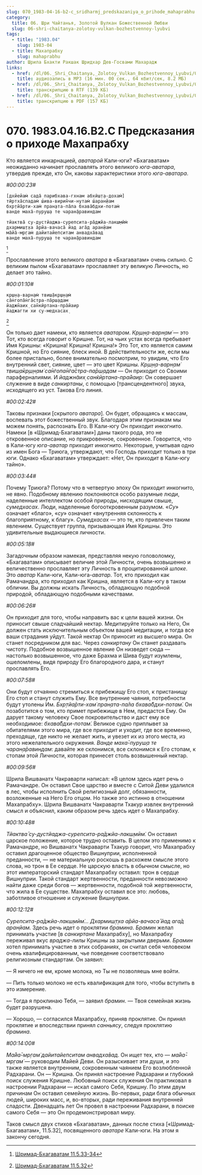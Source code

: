 ```yaml
---
slug: 070_1983-04-16-b2-c_sridharmj_predskazaniya_o_prihode_mahaprabhu
category:
  title: 06. Шри Чайтанья, Золотой Вулкан Божественной Любви
  slug: 06-shri-chaitanya-zolotoy-vulkan-bozhestvennoy-lyubvi
tags:
  - title: "1983.04"
    slug: 1983-04
  - title: Махапрабху
    slug: mahaprabhu
author: Шрила Бхакти Ракшак Шридхар Дев-Госвами Махарадж
links:
  - href: /dl/06._Shri_Chaitanya,_Zolotoy_Vulkan_Bozhestvennoy_Lyubvi/070_1983.04.16.B2.C_SridharMj_Predskazaniya_o_prihode_Mahaprabhu.mp3
    title: аудиозапись в MP3 (16 мин. 00 сек., 64 кбит/сек, 8.2 МБ)
  - href: /dl/06._Shri_Chaitanya,_Zolotoy_Vulkan_Bozhestvennoy_Lyubvi/070_1983.04.16.B2.C_SridharMj_Predskazaniya_o_prihode_Mahaprabhu.rtf
    title: транскрипцию в RTF (139 КБ)
  - href: /dl/06._Shri_Chaitanya,_Zolotoy_Vulkan_Bozhestvennoy_Lyubvi/070_1983.04.16.B2.C_SridharMj_Predskazaniya_o_prihode_Mahaprabhu.pdf
    title: транскрипцию в PDF (157 КБ)
---
```


# 070. 1983.04.16.B2.С Предсказания о приходе Махапрабху

Кто является инкарнацией, *аватарой* Кали-юги? «Бхагаватам» неожиданно начинает прославлять этого великого *юга-аватара*, утвердив прежде, кто Он, каковы характеристики этого *юга-аватара*.

*#00:00:23#*

    [дхйейам̇ сада̄ парибхава-гхнам абхӣш̣т̣а-дохам̇]
    тӣртха̄спадам̇ ш́ива-вирин̃чи-нутам̇ ш́аран̣йам
    бхр̣тйа̄рти-хам̇ пран̣ата-па̄ла бхава̄бдхи-потам̇
    ванде маха̄-пуруш̣а те чаран̣а̄равиндам

    тйактва̄ су-дустйаджа-сурепсита-ра̄джйа-лакш̣мӣм̇
    дхармиш̣т̣ха а̄рйа-вачаса̄ йад ага̄д аран̣йам
    ма̄йа̄-мр̣гам̇ дайитайепситам анвадха̄вад
    ванде маха̄-пуруш̣а те чаран̣а̄равиндам
[^_ftn1]

Прославление этого великого *аватара* в «Бхагаватам» очень сильно. С великим пылом «Бхагаватам» прославляет эту великую Личность, но делает это тайно.

*#00:01:10#*

    кр̣ш̣н̣а-варн̣ам̇ твиш̣а̄кр̣ш̣н̣ам̇
    са̄н̇гопа̄н̇га̄стра-па̄рш̣адам
    йаджн̃аих̣ сан̃кӣртана-пра̄йаир
    йаджагти хи су-медхасах̣
[^_ftn2]

Он только дает намеки, кто является *аватаром*. *Кр̣ш̣н̣а-варн̣ам̇* — это Тот, кто всегда говорит о Кришне. Тот, на чьих устах всегда пребывает Имя Кришны: «Кришна! Кришна! Кришна!» Это Тот, кто является самим Кришной, но Его сияние, блеск иной. В действительности же, если мы более пристально, более внимательно посмотрим, то увидим, что Его внутренний свет, сияние, цвет — это цвет Кришны. *Кр̣ш̣н̣а-варн̣ам̇ твиш̣а̄кр̣ш̣н̣ам̇ са̄н̇гопа̄н̇га̄стра-па̄рш̣адам* — Он приходит со Своими параферналиями. И *йаджн̃аих̣ сан̃кӣртана-пра̄йаир*: Он совершает служение в виде *санкиртаны*, с помощью [трансцендентного] звука, исходящего из уст. Такова Его линия.

*#00:02:42#*

Таковы признаки [скрытого *аватара*]. Он будет, обращаясь к массам, воспевать этот божественный звук. Благодаря этим признакам мы можем понять, распознать Его. В Кали-югу Он приходит инкогнито. Намеки [в «Шримад-Бхагаватам»] даны такого рода, это не откровенное описание, но прикровенное, сокровенное. Говорится, что в Кали-югу *юга-аватар* приходит инкогнито. Некоторые, учитывая одно из имен Бога — Триюга, утверждают, что Господь приходит только в три *юги*. Однако «Бхагаватам» утверждает: «Нет, Он приходит в Кали-югу тайно».

*#00:03:44#*

Почему Триюга? Потому что в четвертую эпоху Он приходит инкогнито, не явно. Подобному явлению поклоняются особо разумные люди, наделенные интеллектом особой природы, нисходящим свыше, *сумедхасах*. Люди, наделенные богооткровенным разумом. «*Су*» означает «благо», «*су*» означает «внутренняя склонность к благоприятному, к благу». *Сумедхасах* — это те, кто привлечен таким явлением. Существует группа, призывающая Имя Кришны. Это удивительные выдающиеся личности.

*#00:05:18#*

Загадочным образом намекая, представляя некую головоломку, «Бхагаватам» описывает величие этой Личности, очень возвышенно и величественно прославляет эту Личность в процитированной *шлоке*. Это *аватар* Кали-юги, Кали-юга-*аватар*. Тот, кто приходил как Рамачандра, кто приходил как Кришна, является в Кали-югу в таком обличии. Вы должны искать Личность, обладающую подобной природой, обладающую подобными качествами.

*#00:06:26#*

Он приходит для того, чтобы направить вас к цели вашей жизни. Он приносит свыше сладчайший нектар. Медитируйте только на Него, Он должен стать исключительным объектом вашей медитации, и тогда все ваши страдания уйдут. Такой нектар Он приносит из высшего мира. Он станет посредником для вас. Через *санкиртану* Он станет раздавать чистоту. Подобное возвышенное явление Он низведет сюда — настолько возвышенное, что даже Брахма и Шива будут изумлены, ошеломлены, видя природу Его благородного дара, и станут прославлять Его.

*#00:07:58#*

Они будут отчаянно стремиться к прибежищу Его стоп, к пристанищу Его стоп и станут служить Ему. Все внутренние чаяния, потребности будут утолены Им. *Бхр̣тйа̄рти-хам̇ пран̣ата-па̄ла бхава̄бдхи-потам̇*. Он позаботится о том, кто примет прибежище в Нем, предастся Ему. Он дарует такому человеку Свое покровительство и даст ему все необходимое: *бхава̄бдхи-потам̇*. Великое судно приплывет за обитателями этого мира, где все приходит и уходит, где все временно, преходяще, где никто не желает жить, и увезет их из этого места, из этого нежелательного окружения. *Ванде маха̄-пуруш̣а те чаран̣а̄равиндам*: давайте же склонимся, все склонимся к Его стопам, к стопам этой Личности, которая принесет столь возвышенный нектар.

*#00:09:56#*

Шрила Вишванатх Чакраварти написал: «В целом здесь идет речь о Рамачандре. Он оставил Свое царство и вместе с Ситой Деви удалился в лес, чтобы исполнить Свой религиозный долг, обязанности, возложенные на Него Его отцом. Но также это истинно в отношении Махапрабху». Шрила Вишванатх Чакраварти Тхакур извлек внутренний смысл и объяснил, каким образом речь здесь идет о Махапрабху.

*#00:10:48#*

*Тйактва̄ су-дустйаджа-сурепсита-ра̄джйа-лакш̣мӣм̇.* Он оставил царское положение, которое трудно оставить. В целом это применимо к Рамачандре, но Вишванатх Чакраварти Тхакур говорит, что Махапрабху оставил драгоценное общество Вишнуприи, исполненной преданности, — не материальную роскошь в расхожем смысле этого слова, но трон в Ее сердце. Не царскую власть в обычном смысле, но этот императорский стандарт Махапрабху оставил: трон в сердце Вишнуприи. Такой стандарт жертвенности, преданности невозможно найти даже среди богов — жертвенности, подобной той жертвенности, что жила в Ее существе. Махапрабху оставил все это: любовь, заботливое отношение и служение Вишнуприи.

*#00:12:12#*

*Сурепсита-ра̄джйа-лакш̣мӣм̇… Дхармиш̣т̣ха а̄рйа-вачаса̄ йад ага̄д аран̣йам.* Здесь речь идет о проклятии *брамина*. *Брамин* желал принимать участие [в *санкиртане* Махапрабху], но Махапрабху переживал вкус *враджа-лилы* Кришны за закрытыми дверьми. *Брамин* хотел принимать участие в этих собраниях, он считал себя человеком очень квалифицированным, чье поведение соответствовало религиозным стандартам. Он заявил:

— Я ничего не ем, кроме молока, но Ты не позволяешь мне войти.

— Пить только молоко не есть квалификация для того, чтобы вступить в это измерение.

— Тогда я проклинаю Тебя, — заявил *брамин*. — Твоя семейная жизнь будет разрушена.

— Хорошо, — согласился Махапрабху, приняв проклятие. Он принял проклятие и впоследствии принял *санньясу*, следуя проклятию *брамина*.

*#00:14:00#*

*Ма̄йа̄-мр̣гам̇ дайитайепситам анвадха̄вад*. Он ищет тех, кто — *ма̄йа̄-мр̣гам̇* — руководим Майей Деви. Он разыскивает эти души, и это также является внутренним, сокровенным чаянием Его возлюбленной Радхарани. Он — Кришна. Он принял настроение Радхарани и глубокий поиск служения Кришне. Любовный поиск служения Он практиковал в настроении Радхарани — искал самого Себя, Кришну. По этим двум причинам Он оставил семейную жизнь. Во-первых, ради блага обычных людей, широких масс, и, во-вторых, ради переживания внутренней сладости. Двенадцать лет Он провел в настроении Радхарани, в поиске самого Себя — это Он продемонстрировал миру.

Таков смысл двух стихов «Бхагаватам», данных после стиха [«Шримад-Бхагаватам», 11.5.32], посвященного *аватаре* Кали-юги. На этом я закончу сегодня.



[^_ftn1]: [Шримад-Бхагаватам 11.5.33-34](../notes/shrimad-bhagavatam/shrimad-bhagavatam-11-5-33-34.md)

[^_ftn2]: [Шримад-Бхагаватам 11.5.32](../notes/shrimad-bhagavatam/shrimad-bhagavatam-11-5-32.md)
